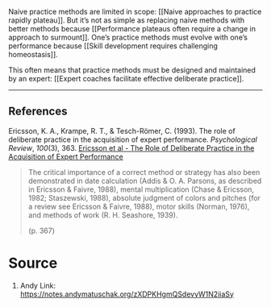 Naive practice methods are limited in scope: [[Naive approaches to practice rapidly plateau]]. But it’s not as simple as replacing naive methods with better methods because [[Performance plateaus often require a change in approach to surmount]]. One’s practice methods must evolve with one’s performance because [[Skill development requires challenging homeostasis]].

This often means that practice methods must be designed and maintained by an expert: [[Expert coaches facilitate effective deliberate practice]].

---
## References
Ericsson, K. A., Krampe, R. T., & Tesch-Römer, C. (1993). The role of deliberate practice in the acquisition of expert performance. _Psychological Review_, _100_(3), 363. [Ericsson et al - The Role of Deliberate Practice in the Acquisition of Expert Performance](https://notes.andymatuschak.org/Ericsson_et_al_-_The_Role_of_Deliberate_Practice_in_the_Acquisition_of_Expert_Performance)

> The critical importance of a correct method or strategy has also been demonstrated in date calculation (Addis & O. A. Parsons, as described in Ericsson & Faivre, 1988), mental multiplication (Chase & Ericsson, 1982; Staszewski, 1988), absolute judgment of colors and pitches (for a review see Ericsson & Faivre, 1988), motor skills (Norman, 1976), and methods of work (R. H. Seashore, 1939).
> 
> (p. 367)
# Source
1. Andy Link: https://notes.andymatuschak.org/zXDPKHgmQSdevyW1N2iiaSy